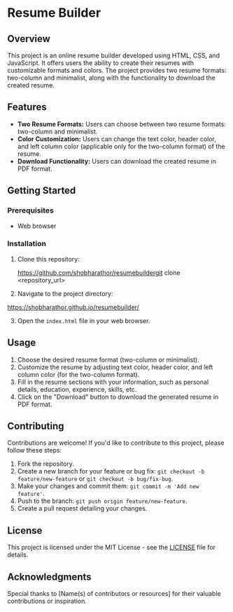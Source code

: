 # Resume Builder

## Overview

This project is an online resume builder developed using HTML, CSS, and JavaScript. It offers users the ability to create their resumes with customizable formats and colors. The project provides two resume formats: two-column and minimalist, along with the functionality to download the created resume.

## Features

- **Two Resume Formats:** Users can choose between two resume formats: two-column and minimalist.
- **Color Customization:** Users can change the text color, header color, and left column color (applicable only for the two-column format) of the resume.
- **Download Functionality:** Users can download the created resume in PDF format.

## Getting Started

### Prerequisites

- Web browser

### Installation

1. Clone this repository:


   https://github.com/shobharathor/resumebuildergit clone <repository_url>
  

2. Navigate to the project directory:

  
https://shobharathor.github.io/resumebuilder/

3. Open the `index.html` file in your web browser.

## Usage

1. Choose the desired resume format (two-column or minimalist).
2. Customize the resume by adjusting text color, header color, and left column color (for the two-column format).
3. Fill in the resume sections with your information, such as personal details, education, experience, skills, etc.
4. Click on the "Download" button to download the generated resume in PDF format.

## Contributing

Contributions are welcome! If you'd like to contribute to this project, please follow these steps:

1. Fork the repository.
2. Create a new branch for your feature or bug fix: `git checkout -b feature/new-feature` or `git checkout -b bug/fix-bug`.
3. Make your changes and commit them: `git commit -m 'Add new feature'`.
4. Push to the branch: `git push origin feature/new-feature`.
5. Create a pull request detailing your changes.

## License

This project is licensed under the MIT License - see the [LICENSE](LICENSE) file for details.

## Acknowledgments

Special thanks to [Name(s) of contributors or resources] for their valuable contributions or inspiration.
